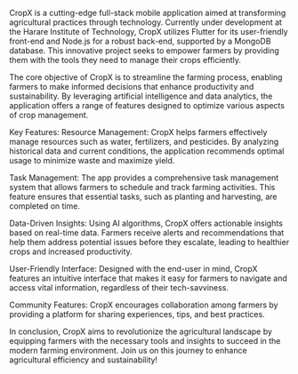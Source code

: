 CropX is a cutting-edge full-stack mobile application aimed at transforming agricultural practices through technology. Currently under development at the Harare Institute of Technology, CropX utilizes Flutter for its user-friendly front-end and Node.js for a robust back-end, supported by a MongoDB database. This innovative project seeks to empower farmers by providing them with the tools they need to manage their crops efficiently.

The core objective of CropX is to streamline the farming process, enabling farmers to make informed decisions that enhance productivity and sustainability. By leveraging artificial intelligence and data analytics, the application offers a range of features designed to optimize various aspects of crop management.

Key Features:
Resource Management:
CropX helps farmers effectively manage resources such as water, fertilizers, and pesticides. By analyzing historical data and current conditions, the application recommends optimal usage to minimize waste and maximize yield.

Task Management:
The app provides a comprehensive task management system that allows farmers to schedule and track farming activities. This feature ensures that essential tasks, such as planting and harvesting, are completed on time.

Data-Driven Insights:
Using AI algorithms, CropX offers actionable insights based on real-time data. Farmers receive alerts and recommendations that help them address potential issues before they escalate, leading to healthier crops and increased productivity.

User-Friendly Interface:
Designed with the end-user in mind, CropX features an intuitive interface that makes it easy for farmers to navigate and access vital information, regardless of their tech-savviness.

Community Features:
CropX encourages collaboration among farmers by providing a platform for sharing experiences, tips, and best practices.

In conclusion, CropX aims to revolutionize the agricultural landscape by equipping farmers with the necessary tools and insights to succeed in the modern farming environment. Join us on this journey to enhance agricultural efficiency and sustainability!
